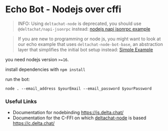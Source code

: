 # Echo Bot - Nodejs over cffi

> INFO: Using `deltachat-node` is deprecated, you should use `@deltachat/napi-jsonrpc` instead: [nodejs napi jsonrpc example](../nodejs_napi_jsonrpc)

> If you are new to programming or node js, you might want to look at our echo example that uses `deltachat-node-bot-base`, an abstraction layer that simplifies the initial bot setup instead: [Simple Example](../nodejs_bot_base)

you need nodejs version `>=16`.

install dependencies with `npm install`

run the bot:

```
node . --email_address $yourEmail --email_password $yourPassword
```

### Useful Links

- Documentation for nodebinding https://js.delta.chat/
- Documentation for the C-FFI on which [deltachat-node](https://github.com/deltachat/deltachat-node) is based https://c.delta.chat/
